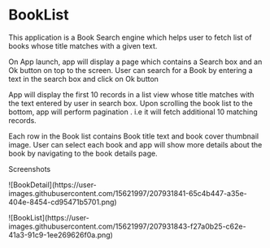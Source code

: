 # BookList
This application is a Book Search engine which helps user to fetch list of books whose title matches with a given text.
<p>On App launch, app will display a page which contains a Search box and an Ok button on top to the screen. User can search for a Book by entering a text in the search box and click on Ok button<p/>
<p>App will display the first 10 records in a list view whose title matches with the text entered by user in search box. Upon scrolling the book list to the bottom, app will perform pagination . i.e it will fetch additional 10 matching records.<p/>
<p>Each row in the Book list contains Book title text and book cover thumbnail image. User can select each book and app will show more details about the book by navigating to the book details page.</p>
<p>Screenshots</p>
<p>![BookDetail](https://user-images.githubusercontent.com/15621997/207931841-65c4b447-a35e-404e-8454-cd95471b5701.png)</p>
<p>![BookList](https://user-images.githubusercontent.com/15621997/207931843-f27a0b25-c62e-41a3-91c9-1ee269626f0a.png)</p>
